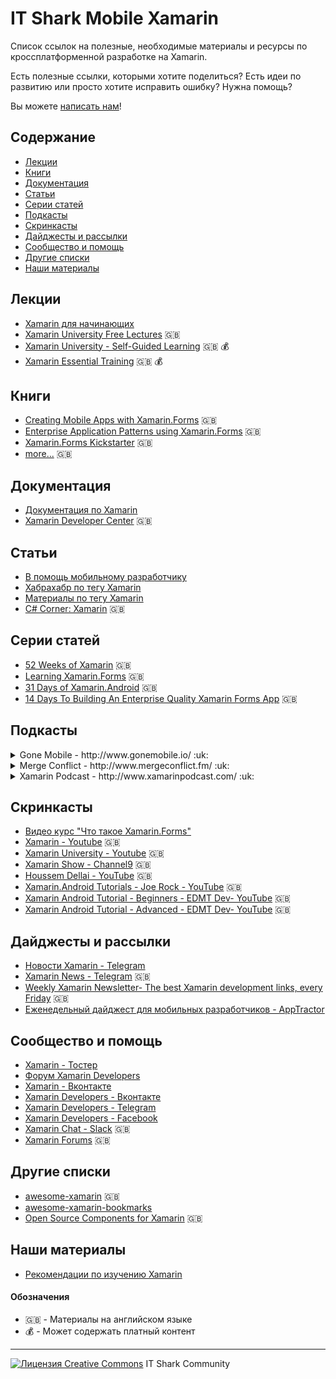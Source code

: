 # IT Shark Mobile Xamarin

Список ссылок на полезные, необходимые материалы и ресурсы по кроссплатформенной разработке на Xamarin.

Есть полезные ссылки, которыми хотите поделиться? Есть идеи по развитию или просто хотите исправить ошибку? Нужна помощь?

Вы можете [написать нам](https://github.com/it-shark-pro/mobile-xamarin/issues/new)!

## Содержание

- [Лекции](#Лекции)
- [Книги](#Книги)
- [Документация](#Документация)
- [Статьи](#Статьи)
- [Серии статей](#Серии-статей)
- [Подкасты](#Подкасты)
- [Скринкасты](#Скринкасты)
- [Дайджесты и рассылки](#Дайджесты-и-рассылки)
- [Сообщество и помощь](#Сообщество-и-помощь)
- [Другие списки](#Другие-списки)
- [Наши материалы](#Наши-материалы)

## Лекции

- [Xamarin для начинающих](https://mva.microsoft.com/ru/training-courses/xamarin--16182?l=fPHWqptJC_5705846048)
- [Xamarin University Free Lectures](https://university.xamarin.com/lecturesmenu) :uk:
- [Xamarin University - Self-Guided Learning](https://university.xamarin.com/classes/track/self-guided) :uk: :moneybag:
- [Xamarin Essential Training](https://www.linkedin.com/learning/xamarin-essential-training) :uk: :moneybag:

## Книги
- [Creating Mobile Apps with Xamarin.Forms](https://developer.xamarin.com/guides/xamarin-forms/creating-mobile-apps-xamarin-forms/) :uk:
- [Enterprise Application Patterns using Xamarin.Forms](https://developer.xamarin.com/guides/xamarin-forms/enterprise-application-patterns/) :uk:
- [Xamarin.Forms Kickstarter](http://www.xforms-kickstarter.com/) :uk:
- [more...](https://www.amazon.com/s/?field-keywords=Xamarin) :uk:

## Документация
- [Документация по Xamarin](https://docs.microsoft.com/ru-ru/xamarin/)
- [Xamarin Developer Center](https://developer.xamarin.com/) :uk:

## Статьи
- [В помощь мобильному разработчику](https://xamdev.ru/)
- [Хабрахабр по тегу Xamarin](https://habrahabr.ru/search/?q=xamarin)
- [Материалы по тегу Xamarin](https://wcoder.github.io/tags/#xamarin)
- [C# Corner: Xamarin](http://www.c-sharpcorner.com/technologies/xamarin) :uk:

## Серии статей
- [52 Weeks of Xamarin](http://jesseliberty.com/?s=52+weeks+of+xamarin) :uk:
- [Learning Xamarin.Forms](http://jesseliberty.com/?s=Learning+Xamarin.Forms) :uk:
- [31 Days of Xamarin.Android](https://blog.falafel.com/31-days-of-xamarin-android/) :uk:
- [14 Days To Building An Enterprise Quality Xamarin Forms App](http://xamarinhelp.com/14-days-to-building-an-enterprise-quality-xamarin-forms-app/) :uk:

## Подкасты
<details><summary>Gone Mobile - http://www.gonemobile.io/ :uk:</summary>
<blockquote>Gone Mobile is a podcast discussing the latest in mobile development, with a healthy bias towards Xamarin technologies. The podcast covers in-depth topics with guests ranging from Android, iOS & Windows development to mobile marketing and design, as well as other mobile or not so mobile related technologies.</blockquote>
</details>

<details><summary>Merge Conflict - http://www.mergeconflict.fm/ :uk:</summary>
<blockquote>Merge Conflict is a weekly discussion with Frank and James on all things development, technology, & more. After years of being friends, Frank and James finally decided to sit down and start a podcast about their lives as mobile developers using Xamarin. Much more than just another mobile development podcast, Merge Conflict, reaches all areas of development including desktop, server, and of course mobile. They also cover fun things happening in the world of technology and gaming and whatever else happens to be on Frank's and James' minds.</blockquote>
</details>

<details><summary>Xamarin Podcast - http://www.xamarinpodcast.com/ :uk:</summary>
<blockquote>Keep up with the latest in mobile development with the official Xamarin podcast. Join your hosts Pierce Boggan and James Montemagno as they discuss the latest and greatest in native cross-platform mobile development in C# with Xamarin.</blockquote>
</details>

## Скринкасты
- [Видео курс "Что такое Xamarin.Forms"](https://itvdn.com/ru/video/xamarin)
- [Xamarin - Youtube](https://www.youtube.com/user/XamarinVideos) :uk:
- [Xamarin University - Youtube](https://www.youtube.com/channel/UCykEmj8H8O0aE6QB1965XCg/videos) :uk:
- [Xamarin Show - Channel9](https://channel9.msdn.com/Shows/XamarinShow) :uk:
- [Houssem Dellai - YouTube](https://www.youtube.com/channel/UCCYR9GpcE3skVnyMU8Wx1kQ) :uk:
- [Xamarin.Android Tutorials - Joe Rock - YouTube](https://www.youtube.com/playlist?list=PLCuRg51-gw5VqYchUekCqxUS9hEZkDf6l) :uk:
- [Xamarin Android Tutorial - Beginners - EDMT Dev- YouTube](https://www.youtube.com/playlist?list=PLaoF-xhnnrRVglZztNl99ih76fvBOLMe8) :uk:
- [Xamarin Android Tutorial - Advanced - EDMT Dev- YouTube](https://www.youtube.com/playlist?list=PLaoF-xhnnrRV92Y9HlqqutcwwRYm1LjP7) :uk:

## Дайджесты и рассылки
- [Новости Xamarin - Telegram](https://t.me/xamarin_ru)
- [Xamarin News - Telegram](https://t.me/xamarin_news) :uk:
- [Weekly Xamarin Newsletter- The best Xamarin development links, every Friday](http://weeklyxamarin.com/) :uk:
- [Еженедельный дайджест для мобильных разработчиков - AppTractor](https://apptractor.ru/rassyilka-apptractor)

## Сообщество и помощь
- [Xamarin - Тостер](https://toster.ru/tag/xamarin/questions)
- [Форум Xamarin Developers](https://forums.xamdev.ru/)
- [Xamarin - Вконтакте](https://vk.com/xamarin)
- [Xamarin Developers - Вконтакте](https://vk.com/xamarin_developers)
- [Xamarin Developers - Telegram](https://t.me/xamarin_russia)
- [Xamarin Developers - Facebook](https://www.facebook.com/xamdev/)
- [Xamarin Chat - Slack](https://xamarinchat.slack.com/) :uk:
- [Xamarin Forums](https://forums.xamarin.com/) :uk:

## Другие списки
- [awesome-xamarin](https://github.com/benoitjadinon/awesome-xamarin) :uk:
- [awesome-xamarin-bookmarks](https://github.com/wcoder/awesome-xamarin-bookmarks)
- [Open Source Components for Xamarin](https://github.com/xamarin/XamarinComponents) :uk:

## Наши материалы
- [Рекомендации по изучению Xamarin](/learning-path.md)



#### Обозначения
- :uk: - Материалы на английском языке
- :moneybag: - Может содержать платный контент

---
[![Лицензия Creative Commons](https://i.creativecommons.org/l/by/4.0/80x15.png)](http://creativecommons.org/licenses/by/4.0/) IT Shark Community
